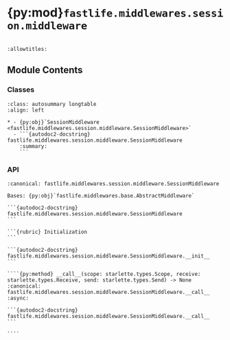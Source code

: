 # {py:mod}`fastlife.middlewares.session.middleware`

```{py:module} fastlife.middlewares.session.middleware
```

```{autodoc2-docstring} fastlife.middlewares.session.middleware
:allowtitles:
```

## Module Contents

### Classes

````{list-table}
:class: autosummary longtable
:align: left

* - {py:obj}`SessionMiddleware <fastlife.middlewares.session.middleware.SessionMiddleware>`
  - ```{autodoc2-docstring} fastlife.middlewares.session.middleware.SessionMiddleware
    :summary:
    ```
````

### API

`````{py:class} SessionMiddleware(app: starlette.types.ASGIApp, cookie_name: str, secret_key: str, duration: datetime.timedelta, cookie_path: str = '/', cookie_same_site: typing.Literal[lax, strict, none] = 'lax', cookie_secure: bool = False, cookie_domain: str = '', serializer: typing.Type[fastlife.middlewares.session.serializer.AbsractSessionSerializer] = SignedSessionSerializer)
:canonical: fastlife.middlewares.session.middleware.SessionMiddleware

Bases: {py:obj}`fastlife.middlewares.base.AbstractMiddleware`

```{autodoc2-docstring} fastlife.middlewares.session.middleware.SessionMiddleware
```

```{rubric} Initialization
```

```{autodoc2-docstring} fastlife.middlewares.session.middleware.SessionMiddleware.__init__
```

````{py:method} __call__(scope: starlette.types.Scope, receive: starlette.types.Receive, send: starlette.types.Send) -> None
:canonical: fastlife.middlewares.session.middleware.SessionMiddleware.__call__
:async:

```{autodoc2-docstring} fastlife.middlewares.session.middleware.SessionMiddleware.__call__
```

````

`````
